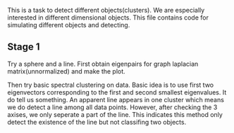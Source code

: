 This is a task to detect different objects(clusters). We are especially interested in different dimensional objects. This file contains code for simulating different objects and detecting.

## Stage 1 
Try a sphere and a line. First obtain eigenpairs for graph laplacian matrix(unnormalized) and make the plot.

Then try basic spectral clustering on data. Basic idea is to use first two eigenvectors corresponding to the first and second smallest eigenvalues. It do tell us something. An apparent line appears in one cluster which means we do detect a line among all data points. However, after checking the 3 axises, we only seperate a part of the line. This indicates this method only detect the existence of the line but not classifing two objects. 


